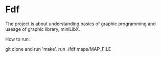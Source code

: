 # Fdf
The project is about understanding basics of graphic programming and useage of graphic library, miniLibX.

How to run:

git clone and run 'make'.
run ./fdf maps/MAP_FILE
